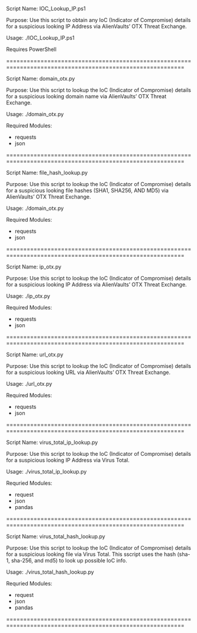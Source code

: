Script Name: IOC_Lookup_IP.ps1

Purpose: Use this script to obtain any IoC (Indicator of Compromise) details for a suspicious looking IP Address via AlienVaults’ OTX Threat Exchange.

Usage: ./IOC_Lookup_IP.ps1

Requires PowerShell

==========================================================================================================

Script Name: domain_otx.py

Purpose: Use this script to lookup the IoC (Indicator of Compromise) details for a suspicious looking domain name via AlienVaults’ OTX Threat Exchange.

Usage: ./domain_otx.py

Required Modules:
  + requests
  + json

==========================================================================================================

Script Name: file_hash_lookup.py

Purpose: Use this script to lookup the IoC (Indicator of Compromise) details for a suspicious looking file hashes (SHA1, SHA256, AND MD5) via AlienVaults’ OTX Threat Exchange.

Usage: ./domain_otx.py

Required Modules:
  + requests
  + json

==========================================================================================================

Script Name: ip_otx.py

Purpose: Use this script to lookup the IoC (Indicator of Compromise) details for a suspicious looking IP Address via AlienVaults’ OTX Threat Exchange.

Usage: ./ip_otx.py

Required Modules:
  + requests
  + json
    
==========================================================================================================

Script Name: url_otx.py

Purpose: Use this script to lookup the IoC (Indicator of Compromise) details for a suspicious looking URL via AlienVaults’ OTX Threat Exchange.

Usage: ./url_otx.py

Required Modules:
  + requests
  + json


==========================================================================================================

Script Name: virus_total_ip_lookup.py

Purpose: Use this script to lookup the IoC (Indicator of Compromise) details for a suspicious looking IP Address via Virus Total.

Usage: ./virus_total_ip_lookup.py

Requried Modules:
  + request
  + json
  + pandas

==========================================================================================================

Script Name: virus_total_hash_lookup.py

Purpose: Use this script to lookup the IoC (Indicator of Compromise) details for a suspicious looking file via Virus Total. This sscript uses the hash (sha-1, sha-256, and md5) to look up possible IoC info.

Usage: ./virus_total_hash_lookup.py

Requried Modules:
  + request
  + json
  + pandas

==========================================================================================================
